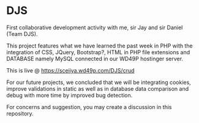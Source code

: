 # DJS

First collaborative development activity with me, sir Jay and sir Daniel (Team DJS).

This project features what we have learned the past week in PHP with the integration of CSS, JQuery, Bootstrap?, HTML in PHP file extensions and DATABASE namely MySQL connected in our WD49P hostinger server.

This is live @ https://sceiiya.wd49p.com/DJS/crud

For our future projects, we concluded that we will be integrating cookies, improve validations in static as well as in database data comparison and debug with more time by improved bug detection. 

For concerns and suggestion, you may create a discussion in this repository.
